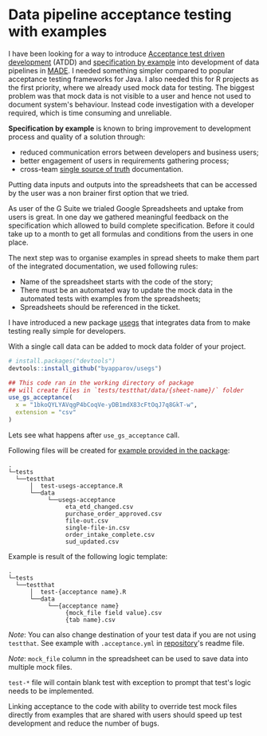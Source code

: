 # Data pipeline acceptance testing with examples

I have been looking for a way to introduce [Acceptance test driven development](https://en.wikipedia.org/wiki/Acceptance_test-driven_development) (ATDD) and [specification by example](https://en.wikipedia.org/wiki/Specification_by_example) into development of data pipelines in [MADE](https://www.made.com/). I needed something simpler compared to popular acceptance testing frameworks for Java. I also needed this for R projects as the first priority, where we already used mock data for testing. The biggest problem was that mock data is not visible to a user and hence not used to document system's behaviour. Instead code investigation with a developer required, which is time consuming and unreliable.

**Specification by example** is known to
bring improvement to development process and quality of a solution through:

* reduced communication errors between developers and  business users;
* better engagement of users in requirements gathering process;
* cross-team [single source of truth](https://en.wikipedia.org/wiki/Single_source_of_truth) documentation.

Putting data inputs and outputs into the spreadsheets that can be accessed by the user was a non brainer first option that we tried.

As user of the G Suite we trialed Google Spreadsheets and uptake from users is great. In one day we gathered meaningful feedback on the specification which allowed to build complete specification. Before it could take up to a month to get all formulas and conditions from the users in one place.

The next step was to organise examples in spread sheets to make them part of the integrated documentation, we used following rules:

* Name of the spreadsheet starts with the code of the story;
* There must be an automated way to update the mock data in the automated tests with examples from the spreadsheets;
* Spreadsheets should be referenced in the ticket.

I have introduced a new package
[usegs](https://github.com/byapparov/usegs) that integrates data from to make testing really simple for developers.

With a single call data can be added to mock data folder of your project.

```R
# install.packages("devtools")
devtools::install_github("byapparov/usegs")

## This code ran in the working directory of package
## will create files in `tests/testthat/data/{sheet-name}/` folder
use_gs_acceptance(
  x = "1bkoQYLYAVqgP4bCoqVe-yDB1mdX83cFtOqJ7q8GkT-w",
  extension = "csv"
)
```

Lets see what happens after `use_gs_acceptance` call.

Following files will be created for [example provided in the package](https://docs.google.com/spreadsheets/d/1bkoQYLYAVqgP4bCoqVe-yDB1mdX83cFtOqJ7q8GkT-w):

```
.
└─tests
  └──testthat
      │  test-usegs-acceptance.R
      └──data
           └──usegs-acceptance
                eta_etd_changed.csv		
                purchase_order_approved.csv
                file-out.csv			
                single-file-in.csv
                order_intake_complete.csv
                sud_updated.csv
```

Example is result of the following logic template:

```
.
└─tests
  └──testthat
      │  test-{acceptance name}.R
      └──data
           └──{acceptance name}
                {mock_file field value}.csv		
                {tab name}.csv			
```

*Note*: You can also change destination of your test data if you are not using `testthat`. See example with `.acceptance.yml` in [repository](https://github.com/byapparov/usegs)'s readme file.

*Note*: `mock_file` column in the spreadsheet can be used to save data into multiple mock files.

`test-*` file will contain blank test with exception to prompt that test's logic needs to be implemented.

Linking acceptance to the code with ability to override test mock files directly from examples that are shared with users should speed up test development and reduce the number of bugs.  
